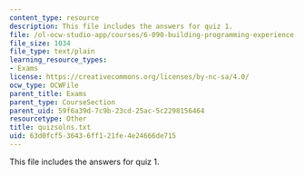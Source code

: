 ```yaml
---
content_type: resource
description: This file includes the answers for quiz 1.
file: /ol-ocw-studio-app/courses/6-090-building-programming-experience-a-lead-in-to-6-001-january-iap-2005/63d0fcf536436ff121fe4e24666de715_quizsolns.txt
file_size: 1034
file_type: text/plain
learning_resource_types:
- Exams
license: https://creativecommons.org/licenses/by-nc-sa/4.0/
ocw_type: OCWFile
parent_title: Exams
parent_type: CourseSection
parent_uid: 59f6a39d-7c9b-23cd-25ac-5c2298156464
resourcetype: Other
title: quizsolns.txt
uid: 63d0fcf5-3643-6ff1-21fe-4e24666de715
---
```

This file includes the answers for quiz 1.